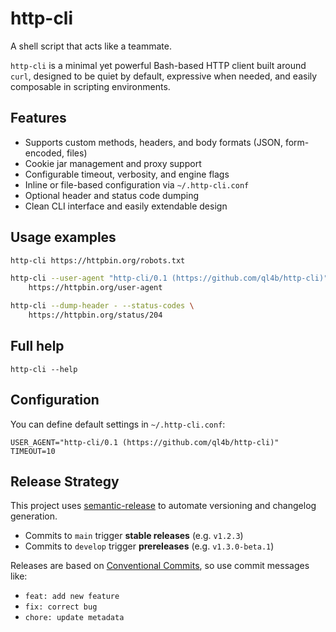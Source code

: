 # http-cli

A shell script that acts like a teammate.

`http-cli` is a minimal yet powerful Bash-based HTTP client built around `curl`, designed to be quiet by default, expressive when needed, and easily composable in scripting environments.

## Features

- Supports custom methods, headers, and body formats (JSON, form-encoded, files)
- Cookie jar management and proxy support
- Configurable timeout, verbosity, and engine flags
- Inline or file-based configuration via `~/.http-cli.conf`
- Optional header and status code dumping
- Clean CLI interface and easily extendable design

## Usage examples

```bash
http-cli https://httpbin.org/robots.txt
```

```bash
http-cli --user-agent "http-cli/0.1 (https://github.com/ql4b/http-cli)" \
    https://httpbin.org/user-agent
```

```bash
http-cli --dump-header - --status-codes \
    https://httpbin.org/status/204
```

## Full help

```
http-cli --help
```

## Configuration

You can define default settings in `~/.http-cli.conf`:

```
USER_AGENT="http-cli/0.1 (https://github.com/ql4b/http-cli)"
TIMEOUT=10
```

## Release Strategy

This project uses [semantic-release](https://semantic-release.gitbook.io/) to automate versioning and changelog generation.

- Commits to `main` trigger **stable releases** (e.g. `v1.2.3`)
- Commits to `develop` trigger **prereleases** (e.g. `v1.3.0-beta.1`)

Releases are based on [Conventional Commits](https://www.conventionalcommits.org/), so use commit messages like:
- `feat: add new feature`
- `fix: correct bug`
- `chore: update metadata`